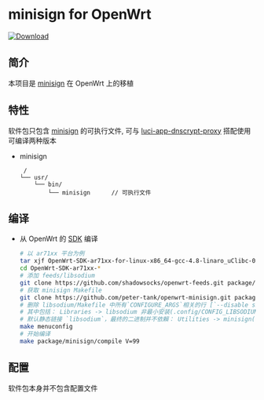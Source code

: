 minisign for OpenWrt
===

[![Download][B]][2]  

简介
---

 本项目是 [minisign][1] 在 OpenWrt 上的移植  

特性
---

软件包只包含 [minisign][1] 的可执行文件, 可与 [luci-app-dnscrypt-proxy][3] 搭配使用  
可编译两种版本  

 - minisign

   ```
    /
   └── usr/
       └── bin/
           └── minisign      // 可执行文件
   ```

编译
---

 - 从 OpenWrt 的 [SDK][S] 编译

   ```bash
   # 以 ar71xx 平台为例
   tar xjf OpenWrt-SDK-ar71xx-for-linux-x86_64-gcc-4.8-linaro_uClibc-0.9.33.2.tar.bz2
   cd OpenWrt-SDK-ar71xx-*
   # 添加 feeds/libsodium
   git clone https://github.com/shadowsocks/openwrt-feeds.git package/libs
   # 获取 minisign Makefile
   git clone https://github.com/peter-tank/openwrt-minisign.git package/minisign
   # 删除 libsodium/Makefile 中所有`CONFIGURE_ARGS`相关的行 [`--disable ssp` 及`CONFIG_LIBSODIUM_MINIMAL`](https://github.com/shadowsocks/openwrt-feeds/blob/master/packages/libsodium/Makefile#L54)
   # 其中包括： Libraries -> libsodium 非最小安装(.config/CONFIG_LIBSODIUM_MINIMAL=n)
   # 默认静态链接 `libsodium`，最终的二进制并不依賴： Utilities -> minisign(.config/CONFIG_minisign_STATIC_LINK=y; CONFIG_minisign_WITH_SODIUM=y)
   make menuconfig
   # 开始编译
   make package/minisign/compile V=99
   ```

配置
---

   软件包本身并不包含配置文件

  [1]: https://github.com/jedisct1/minisign
  [2]: https://github.com/peter-tank/openwrt-minisign/releases/latest
  [B]: https://img.shields.io/github/release/peter-tank/openwrt-minisign.svg
  [3]: https://github.com/peter-tank/luci-app-dnscrypt-proxy
  [S]: https://wiki.openwrt.org/doc/howto/obtain.firmware.sdk
